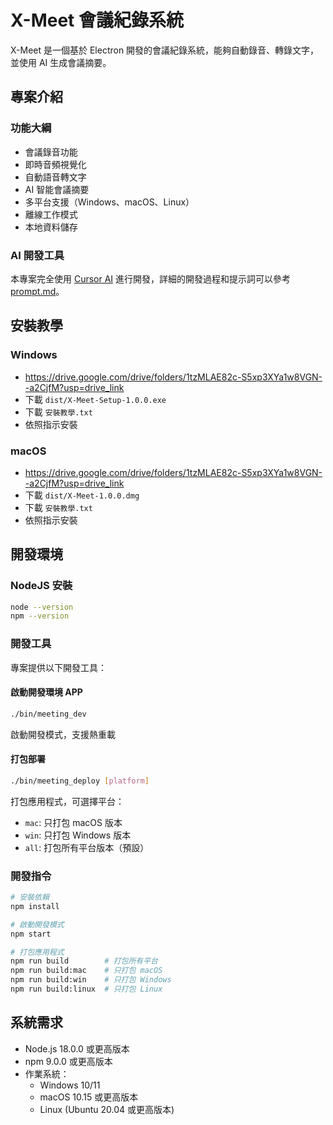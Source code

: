 # X-Meet 會議紀錄系統

X-Meet 是一個基於 Electron 開發的會議紀錄系統，能夠自動錄音、轉錄文字，並使用 AI 生成會議摘要。

## 專案介紹

### 功能大綱

- 會議錄音功能
- 即時音頻視覺化
- 自動語音轉文字
- AI 智能會議摘要
- 多平台支援（Windows、macOS、Linux）
- 離線工作模式
- 本地資料儲存

### AI 開發工具

本專案完全使用 [Cursor AI](https://cursor.sh) 進行開發，詳細的開發過程和提示詞可以參考 [prompt.md](prompt.md)。

## 安裝教學

### Windows

- https://drive.google.com/drive/folders/1tzMLAE82c-S5xp3XYa1w8VGN--a2CjfM?usp=drive_link 
- 下載 `dist/X-Meet-Setup-1.0.0.exe`
- 下載 `安裝教學.txt`
- 依照指示安裝

### macOS

- https://drive.google.com/drive/folders/1tzMLAE82c-S5xp3XYa1w8VGN--a2CjfM?usp=drive_link 
- 下載 `dist/X-Meet-1.0.0.dmg`
- 下載 `安裝教學.txt`
- 依照指示安裝

## 開發環境

### NodeJS 安裝

```bash
node --version
npm --version
```

### 開發工具
專案提供以下開發工具：

#### 啟動開發環境 APP

```bash
./bin/meeting_dev
```

啟動開發模式，支援熱重載

#### 打包部署
```bash
./bin/meeting_deploy [platform]
```
打包應用程式，可選擇平台：
- `mac`: 只打包 macOS 版本
- `win`: 只打包 Windows 版本
- `all`: 打包所有平台版本（預設）

### 開發指令
```bash
# 安裝依賴
npm install

# 啟動開發模式
npm start

# 打包應用程式
npm run build        # 打包所有平台
npm run build:mac    # 只打包 macOS
npm run build:win    # 只打包 Windows
npm run build:linux  # 只打包 Linux
```

## 系統需求
- Node.js 18.0.0 或更高版本
- npm 9.0.0 或更高版本
- 作業系統：
  - Windows 10/11
  - macOS 10.15 或更高版本
  - Linux (Ubuntu 20.04 或更高版本)

